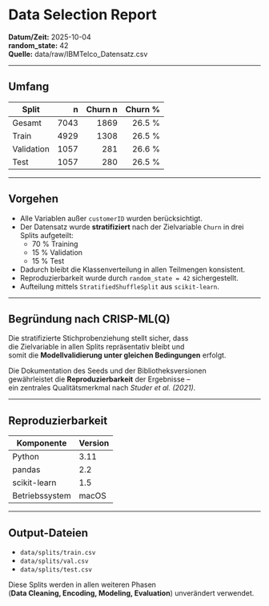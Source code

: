 # Data Selection Report

**Datum/Zeit:** 2025-10-04  
**random_state:** 42  
**Quelle:** data/raw/IBMTelco_Datensatz.csv  

---

## Umfang

| Split | n | Churn n | Churn % |
|-------|---:|---:|---:|
| Gesamt | 7043 | 1869 | 26.5 % |
| Train | 4929 | 1308 | 26.5 % |
| Validation | 1057 | 281 | 26.6 % |
| Test | 1057 | 280 | 26.5 % |

---

## Vorgehen

- Alle Variablen außer `customerID` wurden berücksichtigt.  
- Der Datensatz wurde **stratifiziert** nach der Zielvariable `Churn` in drei Splits aufgeteilt:  
  - 70 % Training  
  - 15 % Validation  
  - 15 % Test  
- Dadurch bleibt die Klassenverteilung in allen Teilmengen konsistent.  
- Reproduzierbarkeit wurde durch `random_state = 42` sichergestellt.  
- Aufteilung mittels `StratifiedShuffleSplit` aus `scikit-learn`.  

---

## Begründung nach CRISP-ML(Q)

Die stratifizierte Stichprobenziehung stellt sicher, dass  
die Zielvariable in allen Splits repräsentativ bleibt und  
somit die **Modellvalidierung unter gleichen Bedingungen** erfolgt.  

Die Dokumentation des Seeds und der Bibliotheksversionen  
gewährleistet die **Reproduzierbarkeit** der Ergebnisse –  
ein zentrales Qualitätsmerkmal nach *Studer et al. (2021)*.

---

## Reproduzierbarkeit

| Komponente | Version |
|-------------|----------|
| Python | 3.11 |
| pandas | 2.2 |
| scikit-learn | 1.5 |
| Betriebssystem | macOS |

---

## Output-Dateien

- `data/splits/train.csv`  
- `data/splits/val.csv`  
- `data/splits/test.csv`  

Diese Splits werden in allen weiteren Phasen  
(**Data Cleaning, Encoding, Modeling, Evaluation**) unverändert verwendet.